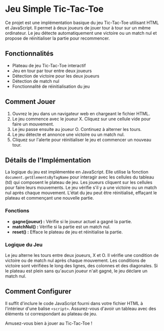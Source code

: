 # Jeu Simple Tic-Tac-Toe

Ce projet est une implémentation basique du jeu Tic-Tac-Toe utilisant HTML et JavaScript. Il permet à deux joueurs de jouer tour à tour sur un même ordinateur. Le jeu détecte automatiquement une victoire ou un match nul et propose de réinitialiser la partie pour recommencer.

## Fonctionnalités

- Plateau de jeu Tic-Tac-Toe interactif
- Jeu en tour par tour entre deux joueurs
- Détection de victoire pour les deux joueurs
- Détection de match nul
- Fonctionnalité de réinitialisation du jeu

## Comment Jouer

1. Ouvrez le jeu dans un navigateur web en chargeant le fichier HTML.
2. Le jeu commence avec le joueur X. Cliquez sur une cellule vide pour faire un mouvement.
3. Le jeu passe ensuite au joueur O. Continuez à alterner les tours.
4. Le jeu détecte et annonce une victoire ou un match nul.
5. Cliquez sur l'alerte pour réinitialiser le jeu et commencer un nouveau tour.

## Détails de l'Implémentation

La logique du jeu est implémentée en JavaScript. Elle utilise la fonction `document.getElementsByTagName` pour interagir avec les cellules du tableau (td) qui composent le plateau de jeu. Les joueurs cliquent sur les cellules pour faire leurs mouvements. Le jeu vérifie s'il y a une victoire ou un match nul après chaque mouvement. L'état du jeu peut être réinitialisé, effaçant le plateau et commençant une nouvelle partie.

### Fonctions

- **gagne(joueur) :** Vérifie si le joueur actuel a gagné la partie.
- **matchNul() :** Vérifie si la partie est un match nul.
- **reset() :** Efface le plateau de jeu et réinitialise la partie.

### Logique du Jeu

Le jeu alterne les tours entre deux joueurs, X et O. Il vérifie une condition de victoire ou de match nul après chaque mouvement. Les conditions de victoire sont vérifiées le long des lignes, des colonnes et des diagonales. Si le plateau est plein sans qu'aucun joueur n'ait gagné, le jeu déclare un match nul.

## Comment Configurer

Il suffit d'inclure le code JavaScript fourni dans votre fichier HTML à l'intérieur d'une balise `<script>`. Assurez-vous d'avoir un tableau avec des éléments `td` correspondant au plateau de jeu.

Amusez-vous bien à jouer au Tic-Tac-Toe !
